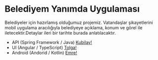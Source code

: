 # Belediyem Yanımda Uygulaması
Belediyeler için hazırlamış olduğumuz projemiz. Vatandaşlar şikayetlerini mobil uygulama aracılığıyla belediyeye açıklama, konum ve görel ile iletecektir.Detaylar ileri bir tarihte burada anlatılacaktır.

* API     (Spring Framework / Java)              [Kubilay!](https://www.linkedin.com/in/kubilaycicekk/)
* UI      (Angular / TypeScript)                 [Tolga!](https://www.linkedin.com/in/tolgakolek/)
* Android (Andorid / Kotlin)                     [Emre!](https://www.linkedin.com/in/emregorenn/)

